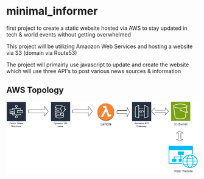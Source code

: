 # minimal_informer
first project to create a static website hosted via AWS to stay updated in tech &amp; world events without getting overwhelmed

This project will be utilizing Amaozon Web Services and hosting a website via S3 (domain via Route53)

The project will primairly use javascript to update and create the website which will use three API's to post various news sources & information

## AWS Topology
![Diagram](images/chart.drawio.png)

